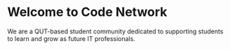 # Welcome to Code Network

We are a QUT-based student community dedicated to supporting students to learn and grow as future IT professionals.
